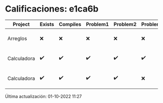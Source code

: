 # Calificaciones: e1ca6b
|Project|Exists|Compiles|Problem1|Problem2|Problem3|Extra|CommitHash|CommitDate|CheckDate|Comments|DueDate|Grade|
|-|-|-|-|-|-|-|-|-|-|-|-|-|
|Arreglos|❌|❌|❌|❌|❌|❌|NA|NA|01-10-2022 11:27:06|No se encontró el archivo en PracticasCompuI/Arreglos/Arreglos.cpp|05-10-2020 21:00:00|5|
|Calculadora|✔️|✔️|✔️|✔️|✔️|❌|cdeaa777543ffff1757f5940c8b6e6b713f0a5dc|28-09-2022 15:06:02|28-09-2022 15:56:29|No sale con código diferente de cero con división entre cero|28-09-2022 21:00:00|10.0|
|Calculadora|✔️|✔️|✔️|✔️|❌|❌|3d54e3adba9059a5b317ce680acb5770212e656a|28-09-2022 10:27:19|28-09-2022 12:50:23|Revisa la operación división-No sale con código diferente de cero con división entre cero|28-09-2022 21:00:00|8.666666666666668|

Última actualización: 01-10-2022 11:27